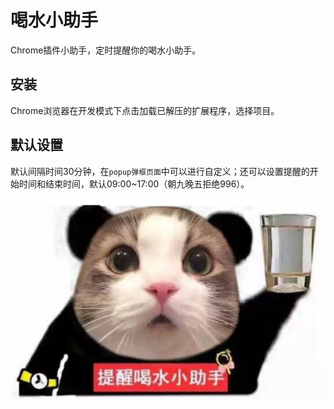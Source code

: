 

# 喝水小助手

Chrome插件小助手，定时提醒你的喝水小助手。

## 安装

Chrome浏览器在开发模式下点击加载已解压的扩展程序，选择项目。

## 默认设置

默认间隔时间30分钟，在``popup弹框页面``中可以进行自定义；还可以设置提醒的开始时间和结束时间，默认09:00~17:00（朝九晚五拒绝996）。


![喝水](/drink.png)

